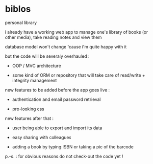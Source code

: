 # biblos
personal library

i already have a working web app to manage one's library of books (or other media), take reading notes and view them

database model won't change 'cause i'm quite happy with it

but the code will be severaly overhauled :

- OOP / MVC architecture

- some kind of ORM or repository that will take care of read/write + integrity management

new features to be added before the app goes live :

- authentication and email password retrieval

- pro-looking css

new features after that : 

- user being able to export and import its data

- easy sharing with colleagues

- adding a book by typing ISBN or taking a pic of the barcode


p.-s. : for obvious reasons do not check-out the code yet !
